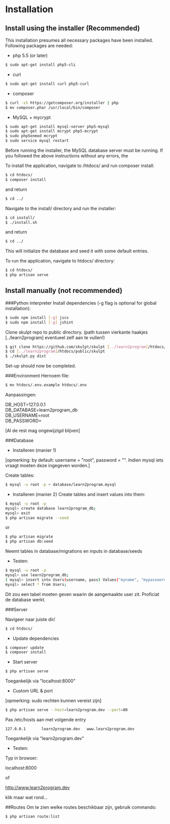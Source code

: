 # Installation

## Install using the installer (Recommended)
This installation presumes all necessary packages have been installed.
Following packages are needed:

- php 5.5 (or later)

~~~sh
$ sudo apt-get install php5-cli
~~~

- curl

~~~sh
$ sudo apt-get install curl php5-curl
~~~

- composer

~~~sh
$ curl -sS https://getcomposer.org/installer | php
$ mv composer.phar /usr/local/bin/composer
~~~

- MySQL + mycrypt

~~~sh
$ sudo apt-get install mysql-server php5-mysql
$ sudo apt-get install mcrypt php5-mcrypt
$ sudo php5enmod mcrypt
$ sudo service mysql restart
~~~

Before running the installer, the MySQL database server must be running. If you followed the above instructions without any errors, the

To install the application, navigate to /htdocs/
and run composer install:

~~~sh
$ cd htdocs/
$ composer install
~~~

and return

~~~sh
$ cd ../
~~~

Navigate to the install/ directory and run the installer:

~~~sh
$ cd install/
$ ./install.sh
~~~

and return

~~~sh
$ cd ../
~~~

This will initialize the database and seed it with some default entries.

To run the application, navigate to htdocs/ directory:

~~~sh
$ cd htdocs/
$ php artisan serve
~~~

## Install manually (not recommended)
###Python interpreter
Install dependencies (-g flag is optional for global installation):

~~~sh
$ sudo npm install [-g] jscs
$ sudo npm install [-g] jshint
~~~

Clone skulpt repo to public directory. (path tussen vierkante haakjes [../learn2program] eventueel zelf aan te vullen!)

~~~sh
$ git clone https://github.com/skulpt/skulpt [../learn2program]/htdocs/public/skulpt
$ cd [../learn2program]/htdocs/public/skulpt
$ ./skulpt.py dist
~~~
Set-up should now be completed.

###Environment
Hernoem file:

~~~sh
$ mv htdocs/.env.example htdocs/.env
~~~

Aanpassingen:

DB_HOST=127.0.0.1  
DB_DATABASE=learn2program_db  
DB_USERNAME=root  
DB_PASSWORD=  

[Al de rest mag ongewijzigd blijven]

###Database
- Installeren (manier 1)

[opmerking: by default: username = "root", password = "". Indien mysql iets vraagt moeten deze ingegeven worden.]

Create tables:

~~~sh
$ mysql -u root -p < database/learn2program.mysql
~~~

- Installeren (manier 2)
Create tables and insert values into them:

~~~sh
$ mysql -u root -p
mysql> create database learn2program_db;
mysql> exit
$ php artisan migrate --seed
~~~
or
~~~sh
$ php artisan migrate
$ php artisan db:seed
~~~
Neemt tables in database/migrations en inputs in database/seeds

- Testen:

~~~sh
$ mysql -u root -p
mysql> use learn2program_db;
( mysql> insert into Users(username, pass) Values("myname", "mypassword"); )
mysql> select * from Users;
~~~

Dit zou een tabel moeten geven waarin de aangemaakte user zit. Proficiat de database werkt.

###Server

Navigeer naar juiste dir/

~~~sh
$ cd htdocs/
~~~

- Update dependencies

~~~sh
$ composer update
$ composer install
~~~

- Start server

~~~sh
$ php artisan serve
~~~

Toegankelijk via "localhost:8000"

- Custom URL & port

[opmerking: sudo rechten kunnen vereist zijn]

~~~sh
$ php artisan serve --host=learn2program.dev --port=80
~~~

Pas /etc/hosts aan met volgende entry

~~~
127.0.0.1		learn2program.dev	www.learn2program.dev
~~~

Toegankelijk via "learn2program.dev"

- Testen:

Typ in browser:

localhost:8000

of

http://www.learn2program.dev

klik maar wat rond...

##Routes
Om te zien welke routes beschikbaar zijn, gebruik commando:

~~~sh
$ php artisan route:list
~~~


